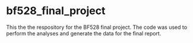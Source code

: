 # bf528_final_project

This the the respository for the BF528 final project. The code was used to perform the analyses and generate the data for the final report.
